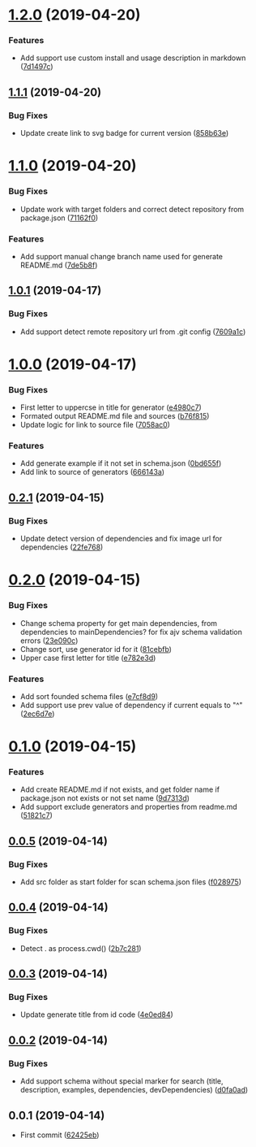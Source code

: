 # [1.2.0](https://github.com/EndyKaufman/schematics-readme/compare/1.1.1...1.2.0) (2019-04-20)


### Features

* Add support use custom install and usage description in markdown ([7d1497c](https://github.com/EndyKaufman/schematics-readme/commit/7d1497c))



## [1.1.1](https://github.com/EndyKaufman/schematics-readme/compare/1.1.0...1.1.1) (2019-04-20)


### Bug Fixes

* Update create link to svg badge for current version ([858b63e](https://github.com/EndyKaufman/schematics-readme/commit/858b63e))



# [1.1.0](https://github.com/EndyKaufman/schematics-readme/compare/1.0.1...1.1.0) (2019-04-20)


### Bug Fixes

* Update work with target folders and correct detect repository from package.json ([71162f0](https://github.com/EndyKaufman/schematics-readme/commit/71162f0))


### Features

* Add support manual change branch name used for generate README.md ([7de5b8f](https://github.com/EndyKaufman/schematics-readme/commit/7de5b8f))



## [1.0.1](https://github.com/EndyKaufman/schematics-readme/compare/1.0.0...1.0.1) (2019-04-17)


### Bug Fixes

* Add support detect remote repository url from .git config ([7609a1c](https://github.com/EndyKaufman/schematics-readme/commit/7609a1c))



# [1.0.0](https://github.com/EndyKaufman/schematics-readme/compare/0.2.1...1.0.0) (2019-04-17)


### Bug Fixes

* First letter to uppercse in title for generator ([e4980c7](https://github.com/EndyKaufman/schematics-readme/commit/e4980c7))
* Formated output README.md file and sources ([b76f815](https://github.com/EndyKaufman/schematics-readme/commit/b76f815))
* Update logic for link to source file ([7058ac0](https://github.com/EndyKaufman/schematics-readme/commit/7058ac0))


### Features

* Add generate example if it not set in schema.json ([0bd655f](https://github.com/EndyKaufman/schematics-readme/commit/0bd655f))
* Add link to source of generators ([666143a](https://github.com/EndyKaufman/schematics-readme/commit/666143a))



## [0.2.1](https://github.com/EndyKaufman/schematics-readme/compare/0.2.0...0.2.1) (2019-04-15)


### Bug Fixes

* Update detect version of dependencies and fix image url for dependencies ([22fe768](https://github.com/EndyKaufman/schematics-readme/commit/22fe768))



# [0.2.0](https://github.com/EndyKaufman/schematics-readme/compare/0.1.0...0.2.0) (2019-04-15)


### Bug Fixes

* Change schema property for get main dependencies, from dependencies to mainDependencies? for fix ajv schema validation errors ([23e090c](https://github.com/EndyKaufman/schematics-readme/commit/23e090c))
* Change sort, use generator id for it ([81cebfb](https://github.com/EndyKaufman/schematics-readme/commit/81cebfb))
* Upper case first letter for title ([e782e3d](https://github.com/EndyKaufman/schematics-readme/commit/e782e3d))


### Features

* Add sort founded schema files ([e7cf8d9](https://github.com/EndyKaufman/schematics-readme/commit/e7cf8d9))
* Add support use prev value of dependency if current equals to "^" ([2ec6d7e](https://github.com/EndyKaufman/schematics-readme/commit/2ec6d7e))



# [0.1.0](https://github.com/EndyKaufman/schematics-readme/compare/0.0.5...0.1.0) (2019-04-15)


### Features

* Add create README.md if not exists, and get folder name if package.json not exists or not set name ([9d7313d](https://github.com/EndyKaufman/schematics-readme/commit/9d7313d))
* Add support exclude generators and properties from readme.md ([51821c7](https://github.com/EndyKaufman/schematics-readme/commit/51821c7))



## [0.0.5](https://github.com/EndyKaufman/schematics-readme/compare/0.0.4...0.0.5) (2019-04-14)


### Bug Fixes

* Add src folder as start folder for scan schema.json files ([f028975](https://github.com/EndyKaufman/schematics-readme/commit/f028975))



## [0.0.4](https://github.com/EndyKaufman/schematics-readme/compare/0.0.3...0.0.4) (2019-04-14)


### Bug Fixes

* Detect . as process.cwd() ([2b7c281](https://github.com/EndyKaufman/schematics-readme/commit/2b7c281))



## [0.0.3](https://github.com/EndyKaufman/schematics-readme/compare/0.0.2...0.0.3) (2019-04-14)


### Bug Fixes

* Update generate title from id code ([4e0ed84](https://github.com/EndyKaufman/schematics-readme/commit/4e0ed84))



## [0.0.2](https://github.com/EndyKaufman/schematics-readme/compare/0.0.1...0.0.2) (2019-04-14)


### Bug Fixes

* Add support schema without special marker for search (title, description, examples, dependencies, devDependencies) ([d0fa0ad](https://github.com/EndyKaufman/schematics-readme/commit/d0fa0ad))



## 0.0.1 (2019-04-14)


* First commit ([62425eb](https://github.com/EndyKaufman/schematics-readme/commit/62425eb))



